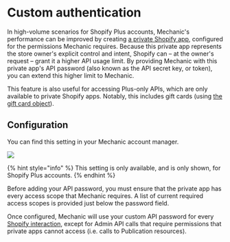 # Custom authentication

In high-volume scenarios for Shopify Plus accounts, Mechanic's performance can be improved by creating [a private Shopify app](https://help.shopify.com/en/manual/apps/private-apps), configured for the permissions Mechanic requires. Because this private app represents the store owner's explicit control and intent, Shopify can – at the owner's request – grant it a higher API usage limit. By providing Mechanic with this private app's API password \(also known as the API secret key, or token\), you can extend this higher limit to Mechanic.

This feature is also useful for accessing Plus-only APIs, which are only available to private Shopify apps. Notably, this includes gift cards \(using [the gift card object](../../liquid/mechanic-liquid-objects/rest-admin-api/gift-card-object.md)\).

## Configuration

You can find this setting in your Mechanic account manager.

![](https://d33v4339jhl8k0.cloudfront.net/docs/assets/5ddd799f2c7d3a7e9ae472fc/images/5e1ae1ef2c7d3a7e9ae61301/5e1ae184f27d5.png)

{% hint style="info" %}
This setting is only available, and is only shown, for Shopify Plus accounts.
{% endhint %}

Before adding your API password, you must ensure that the private app has every access scope that Mechanic requires. A list of current required access scopes is provided just below the password field.

Once configured, Mechanic will use your custom API password for every [Shopify interaction](../../core-concepts/interacting-with-shopify.md), except for Admin API calls that require permissions that private apps cannot access \(i.e. calls to Publication resources\).

